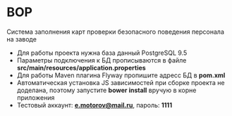 # BOP
Система заполнения карт проверки безопасного поведения персонала на заводе

* Для работы проекта нужна база данный PostgreSQL 9.5
* Параметры подключения к БД прописываются в файле **src/main/resources/application.properties**
* Для работы Maven плагина Flyway пропишите адресс БД в **pom.xml**
* Автоматическая установка JS зависимостей при сборке проекта не доделана, поэтому запустите **bower install** вручую в корне приложения
* Тестовый аккаунт: **e.motorov@mail.ru**, пароль: **1111**